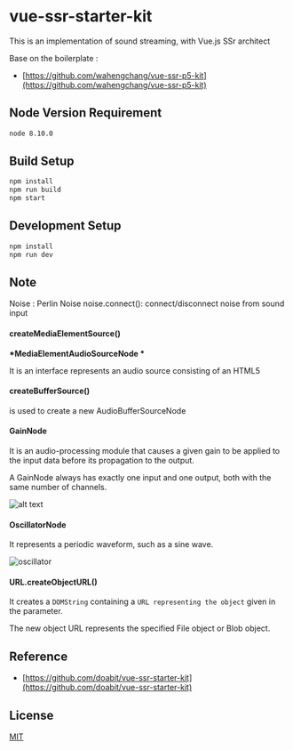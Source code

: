 # vue-ssr-starter-kit

This is an implementation of sound streaming, with Vue.js SSr architect

Base on the boilerplate :
 - [https://github.com/wahengchang/vue-ssr-p5-kit](https://github.com/wahengchang/vue-ssr-p5-kit)

## Node Version Requirement

```bash
node 8.10.0
```

## Build Setup

``` bash
npm install
npm run build
npm start
```

## Development Setup

```bash
npm install
npm run dev
```

## Note

 Noise : Perlin Noise 
 noise.connect(): connect/disconnect noise from sound input



#### createMediaElementSource()

__*MediaElementAudioSourceNode *__

It is an interface represents an audio source consisting of an HTML5 <audio> or <video> element. It is an AudioNode that acts as an audio source.

#### createBufferSource()
is used to create a new AudioBufferSourceNode

#### GainNode

It is an audio-processing module that causes a given gain to be applied to the input data before its propagation to the output. 

A GainNode always has exactly one input and one output, both with the same number of channels.

![alt text](https://mdn.mozillademos.org/files/5085/WebAudioGainNode.png)


#### OscillatorNode

It represents a periodic waveform, such as a sine wave.

![oscillator](https://media.springernature.com/original/springer-static/image/chp%3A10.1007%2F978-1-4842-0460-3_6/MediaObjects/978-1-4842-0460-3_6_Fig7_HTML.gif)

#### URL.createObjectURL()

It creates a `DOMString` containing a `URL representing the object` given in the parameter. 

The new object URL represents the specified File object or Blob object.




## Reference

 - [https://github.com/doabit/vue-ssr-starter-kit](https://github.com/doabit/vue-ssr-starter-kit)

## License

[MIT](http://opensource.org/licenses/MIT)
